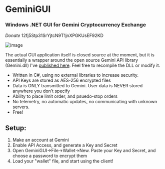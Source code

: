 # GeminiGUI
### Windows .NET GUI for Gemini Cryptocurrency Exchange

*Donate* 12fj5Stp31SrYjtcN9T1jnXPGKUsEF92KD

![image](http://i.imgur.com/PRtZ9ZC.png)

The actual GUI application itself is closed source at the moment, but it is essentially a wrapper around the open source Gemini API library (Gemini.dll) I've [published here](https://github.com/please-hodl-me/Gemini). Feel free to recompile the DLL or modify it.

* Written in C#, using no external libraries to increase security.
* API Keys are stored as AES-256 encrypted files
* Data is ONLY transmitted to Gemini. User data is NEVER stored anywhere you don’t specify
* Ability to place limit order, and psuedo-stop orders
* No telemetry, no automatic updates, no communicating with unknown servers.
* Free!

## Setup:

1. Make an account at Gemini
2. Enable API Access, and generate a Key and Secret
3. Open GeminiGUI->File->Wallet->New. Paste your Key and Secret, and choose a password to encrypt them
4. Load your "wallet" file, and start using the client!


